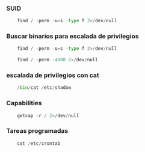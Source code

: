 ### SUID

```python
	find / -perm -u=s -type f 2>/dev/null
```
### Buscar binarios para escalada de privilegios

```python
	find / -perm -u=s -type f 2>/dev/null
	
	find / -perm -4000 2>/dev/null
```
### escalada de privilegios con cat

```python
	/bin/cat /etc/shadow
```



### Capabilities

```python
	getcap -r / 2>/dev/null
```
### Tareas programadas

```python
	cat /etc/crontab
```
